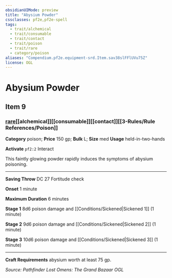 ```yaml
---
obsidianUIMode: preview
title: "Abysium Powder"
cssclasses: pf2e,pf2e-spell
tags:
  - trait/alchemical
  - trait/consumable
  - trait/contact
  - trait/poison
  - trait/rare
  - category/poison
aliases: "Compendium.pf2e.equipment-srd.Item.sav38slFFlUVu75Z"
license: OGL
---
```

# Abysium Powder
## Item 9
### [rare](rare.md "Rare Rarity Trait")[[alchemical]][[consumable]][[contact]][[3-Rules/Rule References/Poison]]

**Category** poison; 
**Price** 150 gp; 
**Bulk** L; **Size** med
**Usage** held-in-two-hands

**Activate** `pf2:2` Interact

This faintly glowing powder rapidly induces the symptoms of abysium poisoning.

* * *

**Saving Throw** DC 27 Fortitude check

**Onset** 1 minute

**Maximum Duration** 6 minutes

**Stage 1** 8d6 poison damage and [[Conditions/Sickened|Sickened 1]] (1 minute)

**Stage 2** 9d6 poison damage and [[Conditions/Sickened|Sickened 2]] (1 minute)

**Stage 3** 10d6 poison damage and [[Conditions/Sickened|Sickened 3]] (1 minute)

* * *

**Craft Requirements** abysium worth at least 75 gp.

*Source: Pathfinder Lost Omens: The Grand Bazaar*
*OGL*